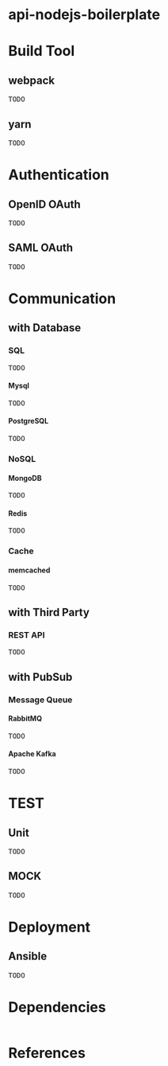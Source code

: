 # api-nodejs-boilerplate

# Build Tool

## webpack
<pre>
TODO
</pre>
## yarn
<pre>
TODO
</pre>
# Authentication

## OpenID OAuth
<pre>
TODO
</pre>
## SAML OAuth
<pre>
TODO
</pre>
# Communication

## with Database

### SQL
<pre>
TODO
</pre>
#### Mysql
<pre>
TODO
</pre>

#### PostgreSQL
<pre>
TODO
</pre>

### NoSQL

#### MongoDB
<pre>
TODO
</pre>

#### Redis
<pre>
TODO
</pre>

### Cache

#### memcached
<pre>
TODO
</pre>

## with Third Party

### REST API
<pre>
TODO
</pre>

## with PubSub

### Message Queue
#### RabbitMQ
<pre>
TODO
</pre>

#### Apache Kafka
<pre>
TODO
</pre>

# TEST
## Unit
<pre>
TODO
</pre>

## MOCK
<pre>
TODO
</pre>

# Deployment

## Ansible
<pre>
TODO
</pre>


# Dependencies
<pre>
</pre>

# References
<pre>
</pre>
